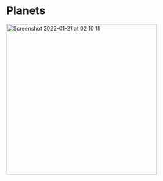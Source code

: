 # Planets

<img width="394" alt="Screenshot 2022-01-21 at 02 10 11" src="https://user-images.githubusercontent.com/67624218/150453141-4fa4e64b-3503-4491-8ca9-511602075a89.png">
